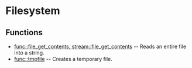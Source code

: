 # Filesystem
## Functions
* [func::file_get_contents, stream::file_get_contents](filesystem/file_get_contents.sh.md) -- Reads an entire file
into a string.
* [func::tmpfile](filesystem/tmpfile.sh.md) -- Creates a temporary file.
